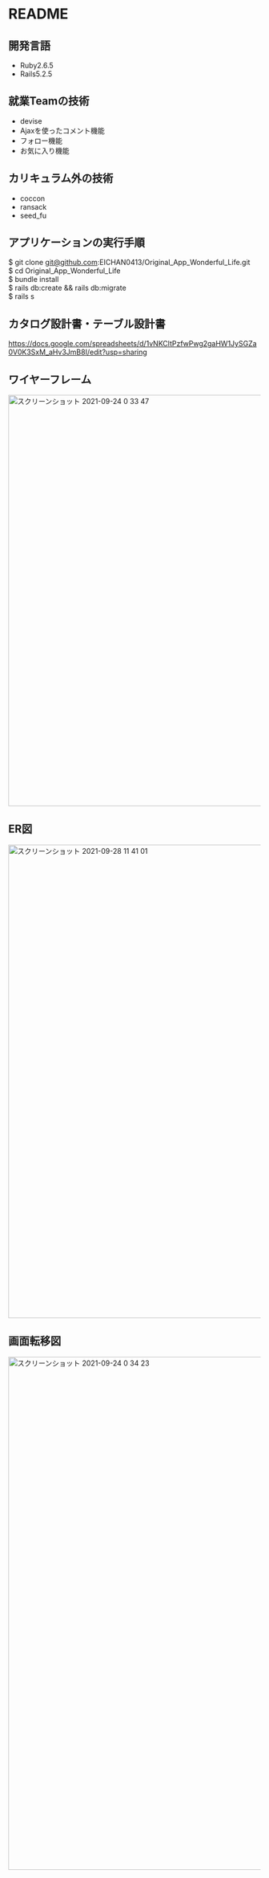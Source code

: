 # README 

## 開発言語
- Ruby2.6.5
- Rails5.2.5  
  

## 就業Teamの技術
- devise
- Ajaxを使ったコメント機能
- フォロー機能
- お気に入り機能  
  
## カリキュラム外の技術  
- coccon
- ransack
- seed_fu


## アプリケーションの実行手順
$ git clone git@github.com:EICHAN0413/Original_App_Wonderful_Life.git  
$ cd Original_App_Wonderful_Life  
$ bundle install  
$ rails db:create && rails db:migrate  
$ rails s  


## カタログ設計書・テーブル設計書 
https://docs.google.com/spreadsheets/d/1vNKCltPzfwPwg2gaHW1JySGZa0V0K3SxM_aHv3JmB8I/edit?usp=sharing

## ワイヤーフレーム
<img width="819" alt="スクリーンショット 2021-09-24 0 33 47" src="https://user-images.githubusercontent.com/85597833/134538843-9dccb02f-026b-4812-bf41-dae325a35f5c.png">


## ER図
<img width="943" alt="スクリーンショット 2021-09-28 11 41 01" src="https://user-images.githubusercontent.com/85597833/138545587-508e231f-023e-48bd-ad33-ed7f2aa73eab.png">


## 画面転移図
<img width="1022" alt="スクリーンショット 2021-09-24 0 34 23" src="https://user-images.githubusercontent.com/85597833/137723076-5fc00524-8e0d-4088-af68-e903b1656355.png">
